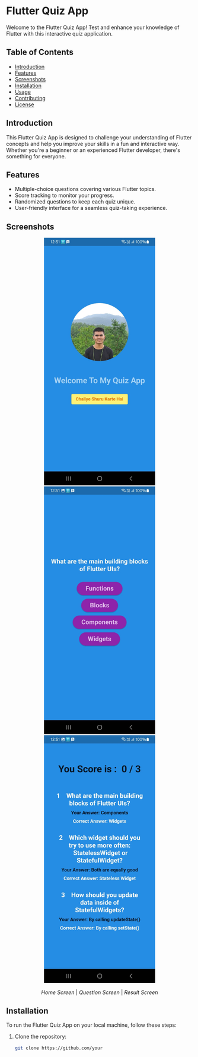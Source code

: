 # Flutter Quiz App

Welcome to the Flutter Quiz App! Test and enhance your knowledge of Flutter with this interactive quiz application.

## Table of Contents
- [Introduction](#introduction)
- [Features](#features)
- [Screenshots](#screenshots)
- [Installation](#installation)
- [Usage](#usage)
- [Contributing](#contributing)
- [License](#license)

## Introduction

This Flutter Quiz App is designed to challenge your understanding of Flutter concepts and help you improve your skills in a fun and interactive way. Whether you're a beginner or an experienced Flutter developer, there's something for everyone.

## Features

- Multiple-choice questions covering various Flutter topics.
- Score tracking to monitor your progress.
- Randomized questions to keep each quiz unique.
- User-friendly interface for a seamless quiz-taking experience.

## Screenshots
<p align="center">
  <img src="/screenshots/screenshot1.png.jpeg" alt="Home Screen" width="300">
  <img src="/screenshots/screenshot2.png.jpeg" alt="Question Screen" width="300">
  <img src="/screenshots/screenshot3.png.jpeg" alt="Result Screen" width="300">
</p>

<p align="center">
  <em>Home Screen</em> | <em>Question Screen</em> | <em>Result Screen</em>
</p>


## Installation

To run the Flutter Quiz App on your local machine, follow these steps:

1. Clone the repository:

    ```bash
    git clone https://github.com/your
